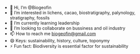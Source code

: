 - 👋 Hi, I’m @Biogeofin
- 👀 I’m interested in lichens, cacao, biostratigraphy, palynology, stratigraphy, fossils
- 🌱 I’m currently learning leadership
- 💞️ I’m looking to collaborate on bussiness and oil industry
- 📫 How to reach me biogeofin@gmail.com
- 😄 Keys: sustainability, history, culture, toponymy
- ⚡ Fun fact: Biodiversity is essential factor for sustainability

<!---
Biogeofin/Biogeofin is a ✨ special ✨ repository because its `README.md` (this file) appears on your GitHub profile.
You can click the Preview link to take a look at your changes.
--->
